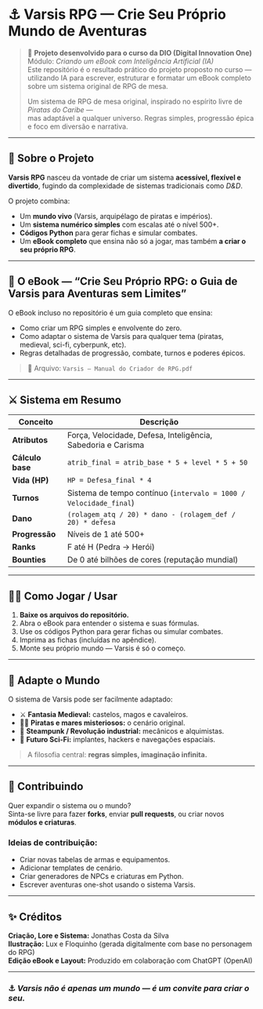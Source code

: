 # ⚓ Varsis RPG — Crie Seu Próprio Mundo de Aventuras

>  🚀 **Projeto desenvolvido para o curso da DIO (Digital Innovation One)**  
> Módulo: *Criando um eBook com Inteligência Artificial (IA)*  
> Este repositório é o resultado prático do projeto proposto no curso — utilizando IA para escrever, estruturar e formatar um eBook completo sobre um sistema original de RPG de mesa.
> 
> Um sistema de RPG de mesa original, inspirado no espírito livre de *Piratas do Caribe* —  
> mas adaptável a qualquer universo. Regras simples, progressão épica e foco em diversão e narrativa.

---

## 🧭 Sobre o Projeto

**Varsis RPG** nasceu da vontade de criar um sistema **acessível, flexível e divertido**, fugindo da complexidade de sistemas tradicionais como *D&D*.

O projeto combina:
- Um **mundo vivo** (Varsis, arquipélago de piratas e impérios).
- Um **sistema numérico simples** com escalas até o nível 500+.
- **Códigos Python** para gerar fichas e simular combates.
- Um **eBook completo** que ensina não só a jogar, mas também **a criar o seu próprio RPG**.

---

## 📘 O eBook — “Crie Seu Próprio RPG: o Guia de Varsis para Aventuras sem Limites”

O eBook incluso no repositório é um guia completo que ensina:
- Como criar um RPG simples e envolvente do zero.  
- Como adaptar o sistema de Varsis para qualquer tema (piratas, medieval, sci-fi, cyberpunk, etc).  
- Regras detalhadas de progressão, combate, turnos e poderes épicos.  

> 📄 Arquivo: `Varsis — Manual do Criador de RPG.pdf`

---

## ⚔️ Sistema em Resumo

| Conceito | Descrição |
|-----------|------------|
| **Atributos** | Força, Velocidade, Defesa, Inteligência, Sabedoria e Carisma |
| **Cálculo base** | `atrib_final = atrib_base * 5 + level * 5 + 50` |
| **Vida (HP)** | `HP = Defesa_final * 4` |
| **Turnos** | Sistema de tempo contínuo (`intervalo = 1000 / Velocidade_final`) |
| **Dano** | `(rolagem_atq / 20) * dano - (rolagem_def / 20) * defesa` |
| **Progressão** | Níveis de 1 até 500+ |
| **Ranks** | F até H (Pedra → Herói) |
| **Bounties** | De 0 até bilhões de cores (reputação mundial) |

---

## 🧑‍💻 Como Jogar / Usar

1. **Baixe os arquivos do repositório.**
2. Abra o eBook para entender o sistema e suas fórmulas.
3. Use os códigos Python para gerar fichas ou simular combates.
4. Imprima as fichas (incluídas no apêndice).
5. Monte seu próprio mundo — Varsis é só o começo.

---

## 🌊 Adapte o Mundo

O sistema de Varsis pode ser facilmente adaptado:
- ⚔️ **Fantasia Medieval:** castelos, magos e cavaleiros.  
- 🏴‍☠️ **Piratas e mares misteriosos:** o cenário original.  
- 🔫 **Steampunk / Revolução industrial:** mecânicos e alquimistas.  
- 🚀 **Futuro Sci-Fi:** implantes, hackers e navegações espaciais.

> A filosofia central: **regras simples, imaginação infinita.**

---

## 🧩 Contribuindo

Quer expandir o sistema ou o mundo?  
Sinta-se livre para fazer **forks**, enviar **pull requests**, ou criar novos **módulos e criaturas**.

### Ideias de contribuição:
- Criar novas tabelas de armas e equipamentos.  
- Adicionar templates de cenário.  
- Criar generadores de NPCs e criaturas em Python.  
- Escrever aventuras one-shot usando o sistema Varsis.

---

## ✨ Créditos

**Criação, Lore e Sistema:** Jonathas Costa da Silva  
**Ilustração:** Lux e Floquinho (gerada digitalmente com base no personagem do RPG)  
**Edição eBook e Layout:** Produzido em colaboração com ChatGPT (OpenAI)

---

### ⚓ *Varsis não é apenas um mundo — é um convite para criar o seu.*

